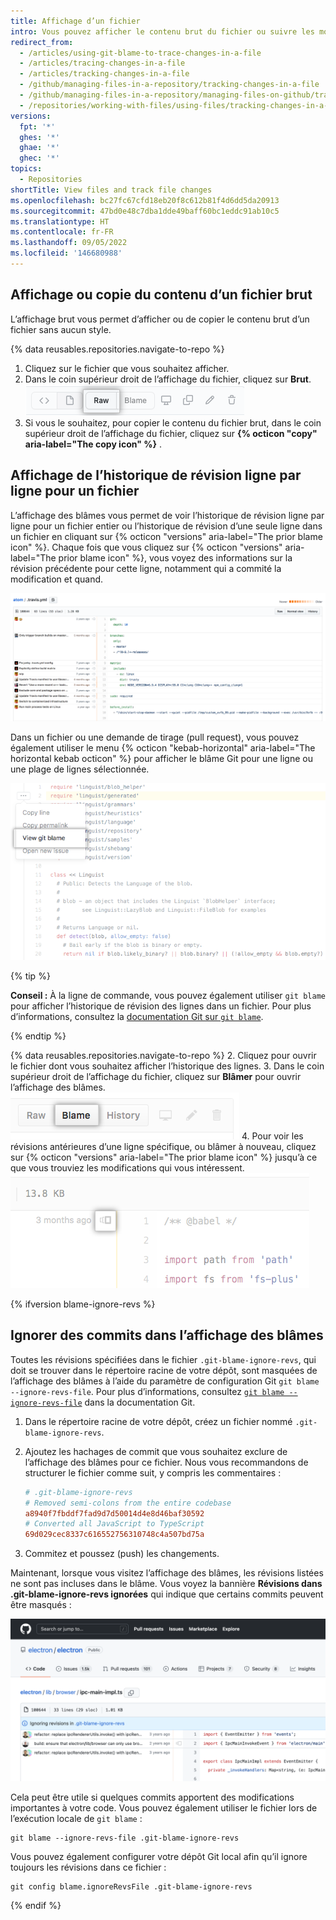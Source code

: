 ```yaml
---
title: Affichage d’un fichier
intro: Vous pouvez afficher le contenu brut du fichier ou suivre les modifications apportées aux lignes d’un fichier et découvrir comment les différentes parties du fichier ont évolué au fil du temps.
redirect_from:
  - /articles/using-git-blame-to-trace-changes-in-a-file
  - /articles/tracing-changes-in-a-file
  - /articles/tracking-changes-in-a-file
  - /github/managing-files-in-a-repository/tracking-changes-in-a-file
  - /github/managing-files-in-a-repository/managing-files-on-github/tracking-changes-in-a-file
  - /repositories/working-with-files/using-files/tracking-changes-in-a-file
versions:
  fpt: '*'
  ghes: '*'
  ghae: '*'
  ghec: '*'
topics:
  - Repositories
shortTitle: View files and track file changes
ms.openlocfilehash: bc27fc67cfd18eb20f8c612b81f4d6dd5da20913
ms.sourcegitcommit: 47bd0e48c7dba1dde49baff60bc1eddc91ab10c5
ms.translationtype: HT
ms.contentlocale: fr-FR
ms.lasthandoff: 09/05/2022
ms.locfileid: '146680988'
---
```

## Affichage ou copie du contenu d’un fichier brut

L’affichage brut vous permet d’afficher ou de copier le contenu brut d’un fichier sans aucun style.

{% data reusables.repositories.navigate-to-repo %}
1. Cliquez sur le fichier que vous souhaitez afficher.
2. Dans le coin supérieur droit de l’affichage du fichier, cliquez sur **Brut**.
![Capture d’écran du bouton Brut dans l’en-tête du fichier](/assets/images/help/repository/raw-file-button.png)
3. Si vous le souhaitez, pour copier le contenu du fichier brut, dans le coin supérieur droit de l’affichage du fichier, cliquez sur **{% octicon "copy" aria-label="The copy icon" %}** .

## Affichage de l’historique de révision ligne par ligne pour un fichier

L’affichage des blâmes vous permet de voir l’historique de révision ligne par ligne pour un fichier entier ou l’historique de révision d’une seule ligne dans un fichier en cliquant sur {% octicon "versions" aria-label="The prior blame icon" %}. Chaque fois que vous cliquez sur {% octicon "versions" aria-label="The prior blame icon" %}, vous voyez des informations sur la révision précédente pour cette ligne, notamment qui a commité la modification et quand.

![Affichage des blâmes Git](/assets/images/help/repository/git_blame.png)

Dans un fichier ou une demande de tirage (pull request), vous pouvez également utiliser le menu {% octicon "kebab-horizontal" aria-label="The horizontal kebab octicon" %} pour afficher le blâme Git pour une ligne ou une plage de lignes sélectionnée.

![Menu kebab avec option permettant d’afficher le blâme Git pour une ligne sélectionnée](/assets/images/help/repository/view-git-blame-specific-line.png)

{% tip %}

**Conseil :** À la ligne de commande, vous pouvez également utiliser `git blame` pour afficher l’historique de révision des lignes dans un fichier. Pour plus d’informations, consultez la [documentation Git sur `git blame`](https://git-scm.com/docs/git-blame).

{% endtip %}

{% data reusables.repositories.navigate-to-repo %}
2. Cliquez pour ouvrir le fichier dont vous souhaitez afficher l’historique des lignes.
3. Dans le coin supérieur droit de l’affichage du fichier, cliquez sur **Blâmer** pour ouvrir l’affichage des blâmes.
![Bouton Blâmer](/assets/images/help/repository/blame-button.png)
4. Pour voir les révisions antérieures d’une ligne spécifique, ou blâmer à nouveau, cliquez sur {% octicon "versions" aria-label="The prior blame icon" %} jusqu’à ce que vous trouviez les modifications qui vous intéressent.
![Bouton de blâme précédent](/assets/images/help/repository/prior-blame-button.png)

{% ifversion blame-ignore-revs %}

## Ignorer des commits dans l’affichage des blâmes

Toutes les révisions spécifiées dans le fichier `.git-blame-ignore-revs`, qui doit se trouver dans le répertoire racine de votre dépôt, sont masquées de l’affichage des blâmes à l’aide du paramètre de configuration Git `git blame --ignore-revs-file`. Pour plus d’informations, consultez [`git blame --ignore-revs-file`](https://git-scm.com/docs/git-blame#Documentation/git-blame.txt---ignore-revs-fileltfilegt) dans la documentation Git.

1. Dans le répertoire racine de votre dépôt, créez un fichier nommé `.git-blame-ignore-revs`.
2. Ajoutez les hachages de commit que vous souhaitez exclure de l’affichage des blâmes pour ce fichier. Nous vous recommandons de structurer le fichier comme suit, y compris les commentaires :

    ```ini
    # .git-blame-ignore-revs
    # Removed semi-colons from the entire codebase
    a8940f7fbddf7fad9d7d50014d4e8d46baf30592
    # Converted all JavaScript to TypeScript
    69d029cec8337c616552756310748c4a507bd75a
    ```

3. Commitez et poussez (push) les changements.

Maintenant, lorsque vous visitez l’affichage des blâmes, les révisions listées ne sont pas incluses dans le blâme. Vous voyez la bannière **Révisions dans .git-blame-ignore-revs ignorées** qui indique que certains commits peuvent être masqués :

![Capture d’écran d’une bannière sur l’affichage des blâmes avec un lien vers le fichier .git-blame-ignore-revs](/assets/images/help/repository/blame-ignore-revs-file.png)

Cela peut être utile si quelques commits apportent des modifications importantes à votre code. Vous pouvez également utiliser le fichier lors de l’exécution locale de `git blame` :

```shell
git blame --ignore-revs-file .git-blame-ignore-revs
```

Vous pouvez également configurer votre dépôt Git local afin qu’il ignore toujours les révisions dans ce fichier :

```shell
git config blame.ignoreRevsFile .git-blame-ignore-revs
```

{% endif %}
